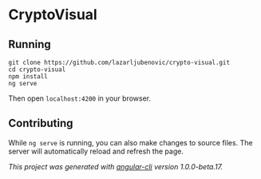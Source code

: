 # CryptoVisual

## Running

```
git clone https://github.com/lazarljubenovic/crypto-visual.git
cd crypto-visual
npm install
ng serve
```

Then open `localhost:4200` in your browser.

## Contributing

While `ng serve` is running, you can also make changes to source files. The server will automatically reload and refresh the page.

_This project was generated with [angular-cli](https://github.com/angular/angular-cli) version 1.0.0-beta.17._
